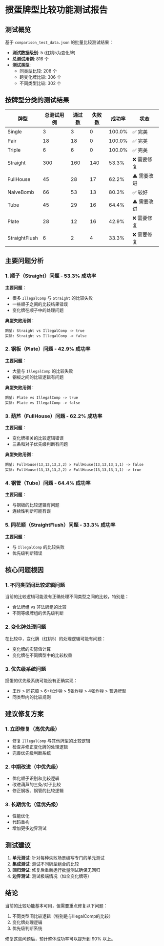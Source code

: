 # 掼蛋牌型比较功能测试报告

## 测试概览

基于 `comparison_test_data.json` 的批量比较测试结果：

- **测试数据级别**: 5 (红桃5为变化牌)
- **总测试用例**: 816 个
- **测试类型**: 
  - 同类型比较: 208 个
  - 跨变化牌比较: 306 个
  - 不同类型比较: 302 个

## 按牌型分类的测试结果

| 牌型 | 总测试用例 | 通过数 | 失败数 | 成功率 | 状态 |
|------|------------|--------|--------|--------|------|
| Single | 3 | 3 | 0 | 100.0% | ✅ 完美 |
| Pair | 18 | 18 | 0 | 100.0% | ✅ 完美 |
| Triple | 6 | 6 | 0 | 100.0% | ✅ 完美 |
| Straight | 300 | 160 | 140 | 53.3% | ❌ 需要修复 |
| FullHouse | 45 | 28 | 17 | 62.2% | ⚠️ 需要改进 |
| NaiveBomb | 66 | 53 | 13 | 80.3% | ✅ 较好 |
| Tube | 45 | 29 | 16 | 64.4% | ⚠️ 需要改进 |
| Plate | 28 | 12 | 16 | 42.9% | ❌ 需要修复 |
| StraightFlush | 6 | 2 | 4 | 33.3% | ❌ 需要修复 |

## 主要问题分析

### 1. 顺子（Straight）问题 - 53.3% 成功率

**主要问题**：
- 很多 `IllegalComp` 与 `Straight` 的比较失败
- 一些顺子之间的比较结果错误
- 变化牌在顺子中的处理问题

**典型失败用例**：
```
期望: Straight vs IllegalComp -> true
实际: Straight vs IllegalComp -> false
```

### 2. 钢板（Plate）问题 - 42.9% 成功率

**主要问题**：
- 大量与 `IllegalComp` 的比较失败
- 钢板之间的比较逻辑有问题

**典型失败用例**：
```
期望: Plate vs IllegalComp -> true
实际: Plate vs IllegalComp -> false
```

### 3. 葫芦（FullHouse）问题 - 62.2% 成功率

**主要问题**：
- 变化牌相关的比较逻辑错误
- 三条和对子优先级判断有问题

**典型失败用例**：
```
期望: FullHouse(13,13,13,2,2) > FullHouse(13,13,13,1,1) -> false
实际: FullHouse(13,13,13,2,2) > FullHouse(13,13,13,1,1) -> true
```

### 4. 钢管（Tube）问题 - 64.4% 成功率

**主要问题**：
- 与钢板的比较逻辑有问题
- 连续性判断可能有误

### 5. 同花顺（StraightFlush）问题 - 33.3% 成功率

**主要问题**：
- 与 `IllegalComp` 的比较失败
- 优先级判断错误

## 核心问题根因

### 1. 不同类型间比较逻辑问题

当前的比较逻辑可能没有正确处理不同类型之间的比较，特别是：
- 合法牌组 vs 非法牌组的比较
- 不同等级牌组的优先级判断

### 2. 变化牌处理问题

在比较中，变化牌（红桃5）的处理逻辑可能有问题：
- 变化牌的实际值计算
- 变化牌在不同牌型中的比较权重

### 3. 优先级系统问题

掼蛋的优先级系统可能没有正确实现：
- 王炸 > 同花顺 > 6+张炸弹 > 5张炸弹 > 4张炸弹 > 普通牌型
- 同类型内的比较规则

## 建议修复方案

### 1. 立即修复（高优先级）
- 修复 `IllegalComp` 与其他牌型的比较逻辑
- 检查并修正变化牌的处理逻辑
- 完善优先级判断系统

### 2. 中期改进（中优先级）
- 优化顺子识别和比较逻辑
- 改进葫芦的三条/对子比较
- 修正钢板、钢管的比较逻辑

### 3. 长期优化（低优先级）
- 性能优化
- 代码重构
- 增加更多边界测试

## 测试建议

1. **单元测试**: 针对每种失败场景编写专门的单元测试
2. **集成测试**: 测试不同牌型组合的比较
3. **回归测试**: 修复后重新运行批量测试确保无回归
4. **边界测试**: 测试极端情况（如全变化牌等）

## 结论

当前的比较功能基本可用，但需要重点修复以下问题：
1. 不同类型间比较逻辑（特别是与IllegalComp的比较）
2. 变化牌处理逻辑
3. 优先级判断系统

修复这些问题后，预计整体成功率可以提升到 90% 以上。 